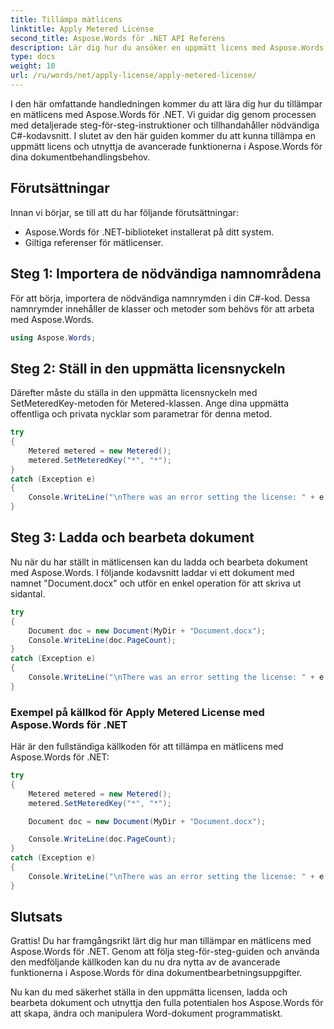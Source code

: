 ```yaml
---
title: Tillämpa mätlicens
linktitle: Apply Metered License
second_title: Aspose.Words för .NET API Referens
description: Lär dig hur du ansöker en uppmätt licens med Aspose.Words för .NET.
type: docs
weight: 10
url: /ru/words/net/apply-license/apply-metered-license/
---
```


I den här omfattande handledningen kommer du att lära dig hur du tillämpar en mätlicens med Aspose.Words för .NET. Vi guidar dig genom processen med detaljerade steg-för-steg-instruktioner och tillhandahåller nödvändiga C#-kodavsnitt. I slutet av den här guiden kommer du att kunna tillämpa en uppmätt licens och utnyttja de avancerade funktionerna i Aspose.Words för dina dokumentbehandlingsbehov.

## Förutsättningar
Innan vi börjar, se till att du har följande förutsättningar:
- Aspose.Words för .NET-biblioteket installerat på ditt system.
- Giltiga referenser för mätlicenser. 

## Steg 1: Importera de nödvändiga namnområdena
För att börja, importera de nödvändiga namnrymden i din C#-kod. Dessa namnrymder innehåller de klasser och metoder som behövs för att arbeta med Aspose.Words.

```csharp
using Aspose.Words;
```

## Steg 2: Ställ in den uppmätta licensnyckeln
Därefter måste du ställa in den uppmätta licensnyckeln med SetMeteredKey-metoden för Metered-klassen. Ange dina uppmätta offentliga och privata nycklar som parametrar för denna metod.

```csharp
try
{
    Metered metered = new Metered();
    metered.SetMeteredKey("*", "*");
}
catch (Exception e)
{
    Console.WriteLine("\nThere was an error setting the license: " + e.Message);
}
```

## Steg 3: Ladda och bearbeta dokument
Nu när du har ställt in mätlicensen kan du ladda och bearbeta dokument med Aspose.Words. I följande kodavsnitt laddar vi ett dokument med namnet "Document.docx" och utför en enkel operation för att skriva ut sidantal.

```csharp
try
{
    Document doc = new Document(MyDir + "Document.docx");
    Console.WriteLine(doc.PageCount);
}
catch (Exception e)
{
    Console.WriteLine("\nThere was an error setting the license: " + e.Message);
}
```

### Exempel på källkod för Apply Metered License med Aspose.Words för .NET
Här är den fullständiga källkoden för att tillämpa en mätlicens med Aspose.Words för .NET:

```csharp
try
{
    Metered metered = new Metered();
    metered.SetMeteredKey("*", "*");

    Document doc = new Document(MyDir + "Document.docx");

    Console.WriteLine(doc.PageCount);
}
catch (Exception e)
{
    Console.WriteLine("\nThere was an error setting the license: " + e.Message);
}
```

## Slutsats
Grattis! Du har framgångsrikt lärt dig hur man tillämpar en mätlicens med Aspose.Words för .NET. Genom att följa steg-för-steg-guiden och använda den medföljande källkoden kan du nu dra nytta av de avancerade funktionerna i Aspose.Words för dina dokumentbearbetningsuppgifter.

Nu kan du med säkerhet ställa in den uppmätta licensen, ladda och bearbeta dokument och utnyttja den fulla potentialen hos Aspose.Words för att skapa, ändra och manipulera Word-dokument programmatiskt.